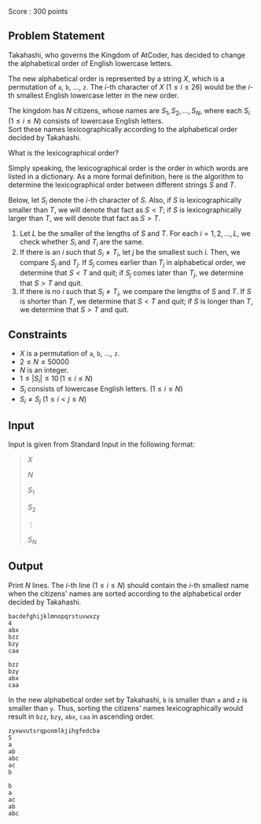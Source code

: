 Score : $300$ points

## Problem Statement

Takahashi, who governs the Kingdom of AtCoder, has decided to change the alphabetical order of English lowercase letters.

The new alphabetical order is represented by a string $X$, which is a permutation of `a`, `b`, $\ldots$, `z`. The $i$-th character of $X$ $(1 \leq i \leq 26)$ would be the $i$-th smallest English lowercase letter in the new order.

The kingdom has $N$ citizens, whose names are $S_1, S_2, \dots, S_N$, where each $S_i$ $(1 \leq i \leq N)$ consists of lowercase English letters.<br>
Sort these names lexicographically according to the alphabetical order decided by Takahashi.

What is the lexicographical order?

Simply speaking, the lexicographical order is the order in which words are listed in a dictionary. As a more formal definition, here is the algorithm to determine the lexicographical order between different strings $S$ and $T$.

Below, let $S_i$ denote the $i$-th character of $S$. Also, if $S$ is lexicographically smaller than $T$, we will denote that fact as $S \lt T$; if $S$ is lexicographically larger than $T$, we will denote that fact as $S \gt T$.

1. Let $L$ be the smaller of the lengths of $S$ and $T$. For each $i=1,2,\dots,L$, we check whether $S_i$ and $T_i$ are the same.
2. If there is an $i$ such that $S_i \neq T_i$, let $j$ be the smallest such $i$. Then, we compare $S_j$ and $T_j$. If $S_j$ comes earlier than $T_j$ in alphabetical order, we determine that $S \lt T$ and quit; if $S_j$ comes later than $T_j$, we determine that $S \gt T$ and quit.
3. If there is no $i$ such that $S_i \neq T_i$, we compare the lengths of $S$ and $T$. If $S$ is shorter than $T$, we determine that $S \lt T$ and quit; if $S$ is longer than $T$, we determine that $S \gt T$ and quit.

## Constraints

- $X$ is a permutation of `a`, `b`, $\ldots$, `z`.
- $2 \leq N \leq 50000$
- $N$ is an integer.
- $1 \leq |S_i| \leq 10 \, (1 \leq i \leq N)$
- $S_i$ consists of lowercase English letters. $(1 \leq i \leq N)$
- $S_i \neq S_j$ $(1 \leq i \lt j \leq N)$

## Input

Input is given from Standard Input in the following format:

> $X$
> 
> $N$
> 
> $S_1$
> 
> $S_2$
> 
> $\vdots$
> 
> $S_N$

## Output

Print $N$ lines. The $i$-th line $(1 \leq i \leq N)$ should contain the $i$-th smallest name when the citizens' names are sorted according to the alphabetical order decided by Takahashi.

```input1
bacdefghijklmnopqrstuvwxzy
4
abx
bzz
bzy
caa
```

```output1
bzz
bzy
abx
caa
```

In the new alphabetical order set by Takahashi, `b` is smaller than `a` and `z` is smaller than `y`. Thus, sorting the citizens' names lexicographically would result in `bzz`, `bzy`, `abx`, `caa` in ascending order.

```input2
zyxwvutsrqponmlkjihgfedcba
5
a
ab
abc
ac
b
```

```output2
b
a
ac
ab
abc
```